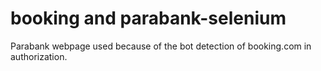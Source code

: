 # booking and parabank-selenium

Parabank webpage used because of the bot detection of booking.com in authorization.